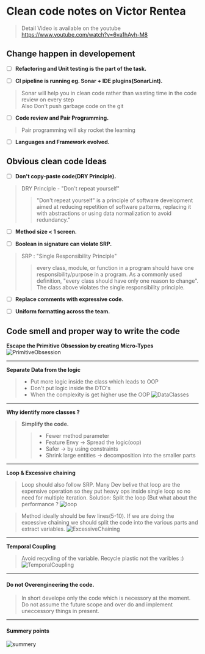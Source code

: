# Clean code notes on Victor Rentea

> Detail Video is available on the youtube
> https://www.youtube.com/watch?v=6va1hAyh-M8

## Change happen in developement

- [ ] **Refactoring and Unit testing is the part of the task.**     

- [ ] **CI pipeline is running eg. Sonar + IDE plugins(SonarLint).**       
> Sonar will help you in clean code rather than wasting time in the code review on every step           
> Also Don't push garbage code on the git           
   
- [ ] **Code review and Pair Programming.**         
> Pair programming will sky rocket the learning         

- [ ] **Languages and Framework evolved.**         

## Obvious clean code Ideas 

- [ ] **Don't copy-paste code(DRY Principle).**
> DRY Principle - "Don't repeat yourself"
>> "Don't repeat yourself" is a principle of software development aimed at reducing repetition of software patterns, replacing it with abstractions or using data normalization to avoid redundancy."           
    
- [ ] **Method size < 1 screen.**      

- [ ] **Boolean in signature can violate SRP.**               
> SRP : "Single Responsibility Principle"           
>> every class, module, or function in a program should have one responsibility/purpose in a program. As a commonly used definition, "every class should have only one reason to change". The class above violates the single responsibility principle.             

- [ ] **Replace comments with expressive code.**

- [ ] **Uniform formatting across the team.**

## Code smell and proper way to write the code 

**Escape the Primitive Obsession by creating Micro-Types**
![PrimitiveObsession](https://user-images.githubusercontent.com/84851340/221503250-b6eb6f31-f799-4eed-a234-080590add1aa.png)
________________________________________________________________
**Separate Data from the logic**

>* Put more logic inside the class which leads to OOP
>* Don't put logic inside the DTO's 
>* When the complexity is get higher use the OOP
![DataClasses](https://user-images.githubusercontent.com/84851340/221506430-b8e428a9-c95e-4c20-9f37-dd965ed58859.png)

_______________________________________________________________

**Why identify more classes ?**

> **Simplify the code.**               
>>* Fewer method parameter              
>>* Feature Envy -> Spread the logic(oop)           
>>* Safer -> by using constraints           
>>* Shrink large entities -> decomposition into the smaller parts    
_________________________________________________________________

**Loop & Excessive chaining**
> Loop should also follow SRP.
> Many Dev belive that loop are the expensive operation so they put heavy ops inside single loop so no need for multiple iteration.
> Solution: Split the loop (But what about the performance ?
![loop](https://user-images.githubusercontent.com/84851340/221512124-a2b1fd2f-f9e8-411c-a655-777b791ad6a9.png)

> Method ideally should be few lines(5-10).
> If we are doing the excessive chaining we should split the code into the various parts and extract variables.
![ExcessiveChaining](https://user-images.githubusercontent.com/84851340/221512151-8eee1dd2-ea3d-40d3-827c-0849c1b97078.png)

________________________________________________________________________

**Temporal Coupling**
> Avoid recycling of the variable.
> Recycle plastic not the varibles :)
> ![TemporalCoupling](https://user-images.githubusercontent.com/84851340/221513852-60802b7f-f02e-4344-9353-1bf672867ae5.png)
_____________________________________________________________________________

#### Do not Overengineering the code.
> In short develope only the code which is necessory at the moment.         
> Do not assume the future scope and over do and implement uneccessory things in present.       

__________________________________________________________

#### Summery points

![summery](https://user-images.githubusercontent.com/84851340/221515146-bf479352-c68e-427d-a0fb-2910d35b3152.png)
